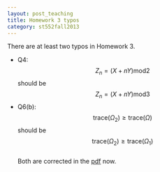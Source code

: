 ```yaml
---
layout: post_teaching
title: Homework 3 typos
category: st552fall2013
---
```


There are at least two typos in Homework 3.  
* Q4: $$Z_n = (X+nY) \text{mod} 2$$ should be $$Z_n = (X+nY) \text{mod} 3$$  
* Q6(b): $$\text{trace}(\Omega_2) \ge \text{trace}(\Omega)$$ should be $$\text{trace}(\Omega_2) \ge \text{trace}(\Omega_1)$$  
Both are corrected in the [pdf](../../../ST552-2013-HW3.pdf) now.
